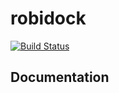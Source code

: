 # robidock

[![Build Status](https://travis-ci.org/robisys/robidock.svg)](https://travis-ci.org/robisys/robidock)

## Documentation




